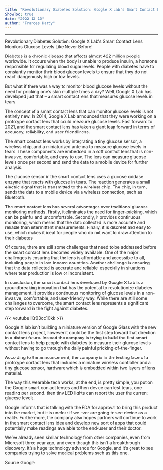 ```yaml
---
title: "Revolutionary Diabetes Solution: Google X Lab's Smart Contact Lens Monitors Glucose Levels Like Never Before!"
ShowToc: true 
date: "2022-12-13"
author: "Frances Hardy"
---
```

*****
Revolutionary Diabetes Solution: Google X Lab's Smart Contact Lens Monitors Glucose Levels Like Never Before!

Diabetes is a chronic disease that affects almost 422 million people worldwide. It occurs when the body is unable to produce insulin, a hormone responsible for regulating blood sugar levels. People with diabetes have to constantly monitor their blood glucose levels to ensure that they do not reach dangerously high or low levels.

But what if there was a way to monitor blood glucose levels without the need for pricking one's skin multiple times a day? Well, Google X Lab has developed just that – a smart contact lens that measures glucose levels in tears.

The concept of a smart contact lens that can monitor glucose levels is not entirely new. In 2014, Google X Lab announced that they were working on a prototype contact lens that could measure glucose levels. Fast forward to 2021, and the smart contact lens has taken a giant leap forward in terms of accuracy, reliability, and user-friendliness.

The smart contact lens works by integrating a tiny glucose sensor, a wireless chip, and a miniaturized antenna to measure glucose levels in tears. These components are embedded in a soft contact lens that is non-invasive, comfortable, and easy to use. The lens can measure glucose levels once per second and send the data to a mobile device for further analysis.

The glucose sensor in the smart contact lens uses a glucose oxidase enzyme that reacts with glucose in tears. The reaction generates a small electric signal that is transmitted to the wireless chip. The chip, in turn, sends the data to a mobile device via a wireless connection, such as Bluetooth.

The smart contact lens has several advantages over traditional glucose monitoring methods. Firstly, it eliminates the need for finger-pricking, which can be painful and uncomfortable. Secondly, it provides continuous monitoring, which means that the data collected is more accurate and reliable than intermittent measurements. Finally, it is discreet and easy to use, which makes it ideal for people who do not want to draw attention to their diabetes.

Of course, there are still some challenges that need to be addressed before the smart contact lens becomes widely available. One of the major challenges is ensuring that the lens is affordable and accessible to all, including people in low-income countries. Another challenge is ensuring that the data collected is accurate and reliable, especially in situations where tear production is low or inconsistent.

In conclusion, the smart contact lens developed by Google X Lab is a groundbreaking innovation that has the potential to revolutionize diabetes management. It provides continuous monitoring of glucose levels in a non-invasive, comfortable, and user-friendly way. While there are still some challenges to overcome, the smart contact lens represents a significant step forward in the fight against diabetes.

{{< youtube iKr03cc1Okk >}} 



Google X lab isn’t building a miniature version of Google Glass with the new contact lens project, however it could be the first step toward that direction in a distant future. Instead the company is trying to build the first smart contact lens to help people with diabetes to measure their glucose levels without having to go through the daily painful pricking-of-the-finger.
 
According to the announcement, the company is in the testing face of a prototype contact lens that includes a miniature wireless controller and a tiny glucose sensor, hardware which is embedded within two layers of lens material.
 
The way this wearable tech works, at the end, is pretty simple, you put on the Google smart contact lenses and then device can test tears, one reading per second, then tiny LED lights can report the user the current glucose levels.
 
Google informs that is talking with the FDA for approval to bring this product into the market, but it is unclear if we ever are going to see device as a reality. Furthermore, the company also hopes partners will continue to work in the smart contact lens idea and develop new sort of apps that could potentially make readings available to the end-user and their doctor.
 
We’ve already seen similar technology from other companies, even from Microsoft three year ago, and even though this isn’t a breakthrough discovery, it’s a huge technology advance for Google, and it’s great to see companies trying to solve medical problems such as this one.
 
Source Google




